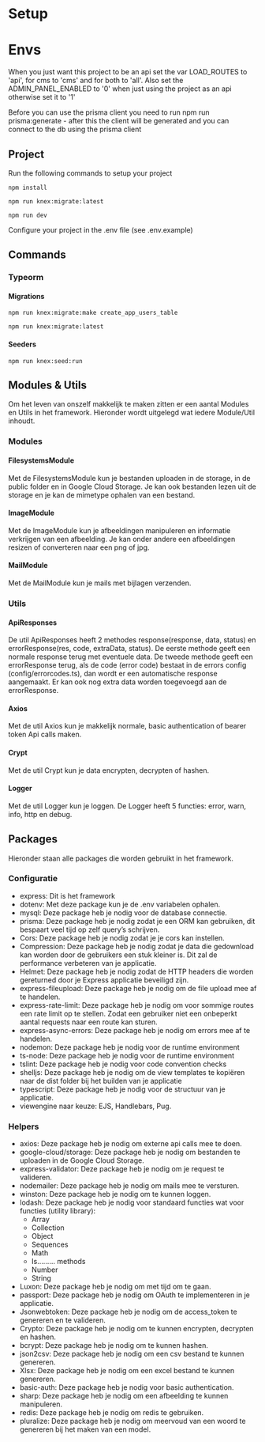 # Setup #
# Envs #
When you just want this project to be an api set the var LOAD_ROUTES to 'api', for cms to 'cms' and for both to 'all'.
Also set the ADMIN_PANEL_ENABLED to '0' when just using the project as an api otherwise set it to '1'

Before you can use the prisma client you need to run npm run prisma:generate - after this the client will be generated and you can connect to the db using the prisma client
## Project ##
Run the following commands to setup your project

```` 
npm install
````
```` 
npm run knex:migrate:latest
````
````
npm run dev
````
Configure your project in the .env file (see .env.example)

## Commands ##
### Typeorm ###
#### Migrations ####
```` 
npm run knex:migrate:make create_app_users_table
````
```` 
npm run knex:migrate:latest
````
#### Seeders ####
```` 
npm run knex:seed:run
````

## Modules & Utils ##
Om het leven van onszelf makkelijk te maken zitten er een aantal Modules en Utils in het framework. Hieronder wordt uitgelegd wat iedere Module/Util inhoudt.

### Modules ###
#### FilesystemsModule ####
Met de FilesystemsModule kun je bestanden uploaden in de storage, in de public folder en in Google Cloud Storage. Je kan ook bestanden lezen uit de storage en je kan de mimetype ophalen van een bestand.
#### ImageModule ####
Met de ImageModule kun je afbeeldingen manipuleren en informatie verkrijgen van een afbeelding. Je kan onder andere een afbeeldingen resizen of converteren naar een png of jpg.
#### MailModule ####
Met de MailModule kun je mails met bijlagen verzenden.
### Utils ###
#### ApiResponses ####
De util ApiResponses heeft 2 methodes response(response, data, status) en errorResponse(res, code, extraData, status). De eerste methode geeft een normale response terug met eventuele data. De tweede methode geeft een errorResponse terug, als de code (error code) bestaat in de errors config (config/errorcodes.ts), dan wordt er een automatische response aangemaakt. Er kan ook nog extra data worden toegevoegd aan de errorResponse.
#### Axios ####
Met de util Axios kun je makkelijk normale, basic authentication of bearer token Api calls maken.
#### Crypt ####
Met de util Crypt kun je data encrypten, decrypten of hashen.
#### Logger ####
Met de util Logger kun je loggen. De Logger heeft  5 functies: error, warn, info, http en debug.

## Packages ##
Hieronder staan alle packages die worden gebruikt in het framework.
### Configuratie ###
* express: Dit is het framework
* dotenv: Met deze package kun je de .env variabelen ophalen.
* mysql: Deze package heb je nodig voor de database connectie.
* prisma: Deze package heb je nodig zodat je een ORM kan gebruiken, dit bespaart veel tijd op zelf query’s schrijven.
* Cors: Deze package heb je nodig zodat je je cors kan instellen.
* Compression: Deze package heb je nodig zodat je data die gedownload kan worden door de gebruikers een stuk kleiner is. Dit zal de performance verbeteren van je applicatie.
* Helmet: Deze package heb je nodig zodat de HTTP headers  die worden gereturned door je Express applicatie beveiligd zijn.
* express-fileupload: Deze package heb je nodig om de file upload mee af te handelen.
* express-rate-limit: Deze package heb je nodig om voor sommige routes een rate limit op te stellen. Zodat een gebruiker niet een onbeperkt aantal requests naar een route kan sturen.
* express-async-errors: Deze package heb je nodig om errors mee af te handelen.
* nodemon: Deze package heb je nodig voor de runtime environment
* ts-node: Deze package heb je nodig voor de runtime environment
* tslint: Deze package heb je nodig voor code convention checks
* shelljs: Deze package heb je nodig om de view templates te kopiëren naar de dist folder bij het builden van je applicatie
* typescript: Deze package heb je nodig voor de structuur van je applicatie.
* viewengine naar keuze: EJS, Handlebars, Pug.

### Helpers ###
* axios: Deze package heb je nodig om externe api calls mee te doen.
* google-cloud/storage: Deze package heb je nodig om bestanden te uploaden in de Google Cloud Storage.
* express-validator: Deze package heb je nodig om je request te valideren.
* nodemailer: Deze package heb je nodig om mails mee te versturen.
* winston: Deze package heb je nodig om te kunnen loggen.
* lodash: Deze package heb je nodig voor standaard functies wat voor functies (utility library):
    * Array
    * Collection
    * Object
    * Sequences
    * Math
    * Is……… methods
    * Number
    * String
* Luxon: Deze package heb je nodig om met tijd om te gaan.
* passport: Deze package heb je nodig om OAuth te implementeren in je applicatie.
* Jsonwebtoken: Deze package heb je nodig om de access_token te genereren en te valideren.
* Crypto: Deze package heb je nodig om te kunnen encrypten, decrypten en hashen.
* bcrypt: Deze package heb je nodig om te kunnen hashen.
* json2csv: Deze package heb je nodig om een csv bestand te kunnen genereren.
* Xlsx: Deze package heb je nodig om een excel bestand te kunnen genereren.
* basic-auth: Deze package heb je nodig voor basic authentication.
* sharp: Deze package heb je nodig om een afbeelding te kunnen manipuleren.
* redis: Deze package heb je nodig om redis te gebruiken.
* pluralize: Deze package heb je nodig om meervoud van een woord te genereren bij het maken van een model.
